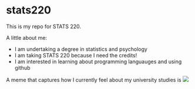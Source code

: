 # stats220

This is my repo for STATS 220. 

A little about me:

- I am undertaking a degree in statistics and psychology
- I am taking STATS 220 because I need the credits!
- I am interested in learning about programming languauges and using github

A meme that captures how I currently feel about my university studies is ![](https://c.tenor.com/8druEACXtX8AAAAd/tenor.gif)
